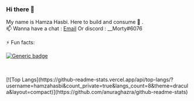 ### Hi there 👋

<!--
**hamzahasbi/hamzahasbi** is a ✨ _special_ ✨ repository because its `README.md` (this file) appears on your GitHub profile.

Here are some ideas to get you started:

- 🔭 I’m currently working on ...
- 🌱 I’m currently learning ...
- 👯 I’m looking to collaborate on ...
- 🤔 I’m looking for help with ...
- 💬 Ask me about ...
- 📫 How to reach me: ...
- 😄 Pronouns: ...
- ⚡ Fun fact: ...
- ![Anurag's GitHub stats](https://github-readme-stats.vercel.app/api?username=hamzahasbi&count_private=true)
- [![GitHub Streak](https://github-readme-streak-stats.herokuapp.com?user=hamzahasbi&theme=blue-green&date_format=j%20M%5B%20Y%5D)](https://git.io/streak-stats)

<br/>
-->
My name is Hamza Hasbi. Here to build and consume 🔭 .
<br/>
📫 Wanna have a chat : [Email](mailto:hamza.hasbi@gmail.com) Or discord : __Morty#6076

⚡ Fun facts: <br/>

[![Generic badge](https://img.shields.io/badge/Resume-<Github>-<COLOR>.svg)](https://resume.github.io/?hamzahasbi)

<br/>
<br/>
[![Top Langs](https://github-readme-stats.vercel.app/api/top-langs/?username=hamzahasbi&count_private=true&langs_count=8&theme=dracula&layout=compact)](https://github.com/anuraghazra/github-readme-stats)


